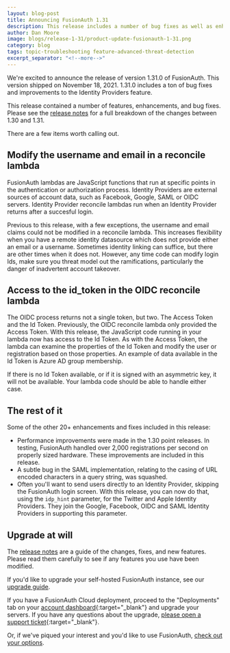 ```yaml
---
layout: blog-post
title: Announcing FusionAuth 1.31
description: This release includes a number of bug fixes as well as enhancements to reconcile lambda functionality.
author: Dan Moore
image: blogs/release-1-31/product-update-fusionauth-1-31.png
category: blog
tags: topic-troubleshooting feature-advanced-threat-detection
excerpt_separator: "<!--more-->"
---
```


We're excited to announce the release of version 1.31.0 of FusionAuth. This version shipped on November 18, 2021. 1.31.0 includes a ton of bug fixes and improvements to the Identity Providers feature.

<!--more-->

This release contained a number of features, enhancements, and bug fixes. Please see the [release notes](/docs/v1/tech/release-notes/#version-1-31-0) for a full breakdown of the changes between 1.30 and 1.31. 

There are a few items worth calling out.

## Modify the username and email in a reconcile lambda

FusionAuth lambdas are JavaScript functions that run at specific points in the authentication or authorization process. Identity Providers are external sources of account data, such as Facebook, Google, SAML or OIDC servers. Identity Provider reconcile lambdas run when an Identity Provider returns after a succesful login. 

Previous to this release, with a few exceptions, the username and email claims could not be modified in a reconcile lambda. This increases flexibility when you have a remote identity datasource which does not provide either an email or a username. Sometimes identity linking can suffice, but there are other times when it does not. However, any time code can modify login Ids, make sure you threat model out the ramifications, particularly the danger of inadvertent account takeover.


## Access to the id_token in the OIDC reconcile lambda

The OIDC process returns not a single token, but two. The Access Token and the Id Token. Previously, the OIDC reconcile lambda only provided the Access Token. With this release, the JavaScript code running in your lambda now has access to the Id Token. As with the Access Token, the lambda can examine the properties of the Id Token and modify the user or registration based on those properties. An example of data available in the Id Token is Azure AD group membership.

If there is no Id Token available, or if it is signed with an asymmetric key, it will not be available. Your lambda code should be able to handle either case.
 
## The rest of it

Some of the other 20+ enhancements and fixes included in this release:

* Performance improvements were made in the 1.30 point releases. In testing, FusionAuth handled over 2,000 registrations per second on properly sized hardware. These improvements are included in this release.
* A subtle bug in the SAML implementation, relating to the casing of URL encoded characters in a query string, was squashed.
* Often you'll want to send users directly to an Identity Provider, skipping the FusionAuth login screen. With this release, you can now do that, using the `idp_hint` parameter, for the Twitter and Apple Identity Providers. They join the Google, Facebook, OIDC and SAML Identity Providers in supporting this parameter.

## Upgrade at will

The [release notes](/docs/v1/tech/release-notes/#version-1-31-0) are a guide of the changes, fixes, and new features. Please read them carefully to see if any features you use have been modified.

If you'd like to upgrade your self-hosted FusionAuth instance, see our [upgrade guide](/docs/v1/tech/installation-guide/upgrade/). 

If you have a FusionAuth Cloud deployment, proceed to the "Deployments" tab on your [account dashboard](https://account.fusionauth.io/account/deployment/){:target="_blank"} and upgrade your servers. If you have any questions about the upgrade, [please open a support ticket](https://account.fusionauth.io/account/support/){:target="_blank"}.

Or, if we've piqued your interest and you'd like to use FusionAuth, [check out your options](/pricing/).
